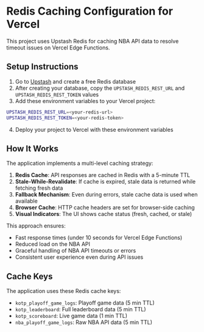 # Redis Caching Configuration for Vercel

This project uses Upstash Redis for caching NBA API data to resolve timeout issues on Vercel Edge Functions.

## Setup Instructions

1. Go to [Upstash](https://upstash.com/) and create a free Redis database
2. After creating your database, copy the `UPSTASH_REDIS_REST_URL` and `UPSTASH_REDIS_REST_TOKEN` values
3. Add these environment variables to your Vercel project:

```bash
UPSTASH_REDIS_REST_URL=<your-redis-url>
UPSTASH_REDIS_REST_TOKEN=<your-redis-token>
```

4. Deploy your project to Vercel with these environment variables

## How It Works

The application implements a multi-level caching strategy:

1. **Redis Cache**: API responses are cached in Redis with a 5-minute TTL
2. **Stale-While-Revalidate**: If cache is expired, stale data is returned while fetching fresh data
3. **Fallback Mechanism**: Even during errors, stale cache data is used when available
4. **Browser Cache**: HTTP cache headers are set for browser-side caching
5. **Visual Indicators**: The UI shows cache status (fresh, cached, or stale)

This approach ensures:

- Fast response times (under 10 seconds for Vercel Edge Functions)
- Reduced load on the NBA API
- Graceful handling of NBA API timeouts or errors
- Consistent user experience even during API issues

## Cache Keys

The application uses these Redis cache keys:

- `kotp_playoff_game_logs`: Playoff game data (5 min TTL)
- `kotp_leaderboard`: Full leaderboard data (5 min TTL)
- `kotp_scoreboard`: Live game data (1 min TTL)
- `nba_playoff_game_logs`: Raw NBA API data (5 min TTL)
